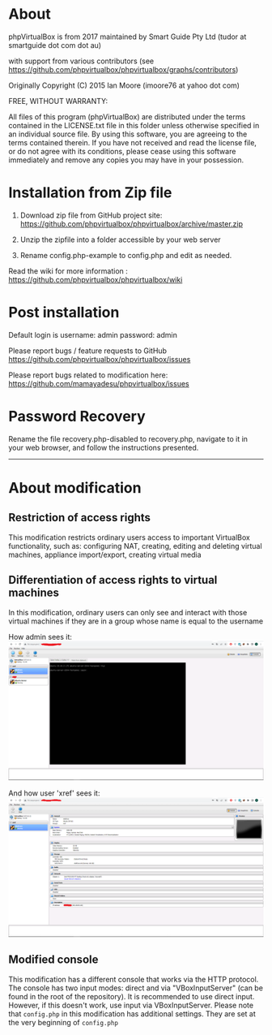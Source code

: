 # About

phpVirtualBox is from 2017 maintained by Smart Guide Pty Ltd (tudor at smartguide dot com dot au)

with support from various contributors (see https://github.com/phpvirtualbox/phpvirtualbox/graphs/contributors)

Originally Copyright (C) 2015 Ian Moore (imoore76 at yahoo dot com)

FREE, WITHOUT WARRANTY:

All files of this program (phpVirtualBox) are distributed under the
terms contained in the LICENSE.txt file in this folder unless otherwise
specified in an individual source file. By using this software, you are
agreeing to the terms contained therein. If you have not received and read
the license file, or do not agree with its conditions, please cease using
this software immediately and remove any copies you may have in your
possession.

# Installation from Zip file

1) Download zip file from GitHub project site: https://github.com/phpvirtualbox/phpvirtualbox/archive/master.zip

2) Unzip the zipfile into a folder accessible by your web server

3) Rename config.php-example to config.php and edit as needed.

Read the wiki for more information : https://github.com/phpvirtualbox/phpvirtualbox/wiki

# Post installation

Default login is username: admin password: admin

Please report bugs / feature requests to GitHub
https://github.com/phpvirtualbox/phpvirtualbox/issues

Please report bugs related to modification here:
https://github.com/mamayadesu/phpvirtualbox/issues

# Password Recovery

Rename the file recovery.php-disabled to recovery.php, navigate to it in
your web browser, and follow the instructions presented.
<hr>

# About modification

## Restriction of access rights

This modification restricts ordinary users access to important VirtualBox functionality, such as: configuring NAT, creating, editing and deleting virtual machines, appliance import/export, creating virtual media

## Differentiation of access rights to virtual machines

In this modification, ordinary users can only see and interact with those virtual machines if they are in a group whose name is equal to the username

How admin sees it:
![User 'admin'](./repo_images_(can_be_deleted)/admin.png)

And how user 'xref' sees it:
![User 'xref'](./repo_images_(can_be_deleted)/user.png)

## Modified console

This modification has a different console that works via the HTTP protocol. The console has two input modes: direct and via "VBoxInputServer" (can be found in the root of the repository). It is recommended to use direct input. However, if this doesn't work, use input via VBoxInputServer. Please note that `config.php` in this modification has additional settings. They are set at the very beginning of `config.php`